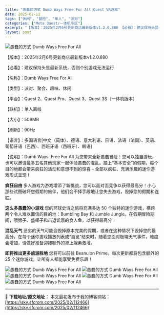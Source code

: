 ```yaml
---
title: "愚蠢的方式 Dumb Ways Free For All|Quest VR游戏"
date: 2025-02-11
tags: ["休闲", "冒险", "单人", "派对"]
categories: ["Meta Quest/一体机专区"]
excerpt: "【版本】：2025年2月6号更新商店最新版本v1.2.0.880 【必看】：建议保持头显最新系统，否则个别游戏无法运行 【名称】：Dumb Ways Free For All 【类型】：派对、聚会、趣味、休闲 【平台】：Quest 2、Quest Pro、Quest 3、Quest 3S（一体机版本&hellip;"
layout: post
---
```


<img title="22.webp" src="https://sky.sfcrom.com/wp-content/uploads/2025/02/20250211_67ab1a4be01fd.webp" alt="愚蠢的方式 Dumb Ways Free For All" />

【版本】：2025年2月6号更新商店最新版本v1.2.0.880

【必看】：建议保持头显最新系统，否则个别游戏无法运行

【名称】：Dumb Ways Free For All

【类型】：派对、聚会、趣味、休闲

【平台】：Quest 2、Quest Pro、Quest 3、Quest 3S（一体机版本）

【联机】：单人离线

【大小】：509MB

【刷新】：90Hz

【语言】：多国语言[中文（简体）、德语、意大利语、日语、法语（法国）、英语、葡萄牙语（巴西）、西班牙语（西班牙）、韩语]

【说明】：Dumb Ways: Free For All 为您带来全新愚蠢冒险！您可以独自游玩，也可以邀请最多五名其他玩家一起体验愚蠢的混乱。踏上“基本安全”的假期，每个目的地都会带来疯狂的活动和意想不到的惊喜 – 全部以疯狂、充满乐趣的迷你游戏形式呈现！

<strong>疯狂自由</strong>
多人游戏为游戏增添了新挑战，您可以面对面竞争以获得最高分！小心那些试图破坏您假期的旅伴，他们会不择手段地让您失去游戏，毁掉您的假期和连胜。

<strong>这么多愚蠢的小游戏</strong>
您的环球史诗之旅将充满多达 50 个独特的迷你游戏，横跨两个令人难以置信的目的地：Bumbling Bay 和 Jumble Jungle。在假期冒险期间，喂猴子、盛椰子和击退饥饿的食人鱼，以获得最高分！

<strong>混乱天气</strong>
恶劣的天气可能会毁掉原本完美的假期，或者在这种情况下毁掉您的最高分。在每个迷你游戏播放列表或“游览”结束时，随着您面对极端天气事件，难度会增加，请做好准备迎接额外的肾上腺素激增。

<strong>即将推出更多旅游胜地</strong>
您将可以前往 Beanulon Prime。每次更新都将包含额外的 25 个迷你游戏，让所有人都能享受免费乐趣！

<img title="QQ截图20241227140814.webp" src="https://sky.sfcrom.com/wp-content/uploads/2025/02/20250211_67ab1a4e5e605.webp" alt="愚蠢的方式 Dumb Ways Free For All" />
<img title="QQ截图20241227140822.webp" src="https://sky.sfcrom.com/wp-content/uploads/2025/02/20250211_67ab1a50a0ab1.webp" alt="愚蠢的方式 Dumb Ways Free For All" />
<img title="QQ截图20241227140830.webp" src="https://sky.sfcrom.com/wp-content/uploads/2025/02/20250211_67ab1a52ed30f.webp" alt="愚蠢的方式 Dumb Ways Free For All" />
<img title="QQ截图20241227140839.webp" src="https://sky.sfcrom.com/wp-content/uploads/2025/02/20250211_67ab1a550c1a4.webp" alt="愚蠢的方式 Dumb Ways Free For All" />
<img title="QQ截图20241227140847.webp" src="https://sky.sfcrom.com/wp-content/uploads/2025/02/20250211_67ab1a57ee0e7.webp" alt="愚蠢的方式 Dumb Ways Free For All" />

---
📖 **下载地址/原文地址：** 本文最初发布于我的博客网站：[https://sky.sfcrom.com/2025/02/112466](https://sky.sfcrom.com/2025/02/112466)
